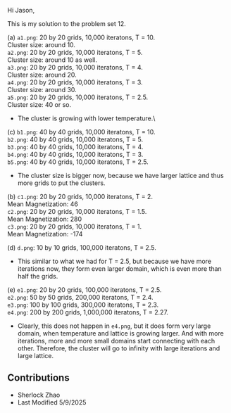 Hi Jason,

This is my solution to the problem set 12.

(a) `a1.png`: 20 by 20 grids, 10,000 iteratons, T = 10.\
Cluster size: around 10.\
    `a2.png`: 20 by 20 grids, 10,000 iteratons, T = 5.\
Cluster size: around 10 as well.\
    `a3.png`: 20 by 20 grids, 10,000 iteratons, T = 4.\
Cluster size: around 20.\
    `a4.png`: 20 by 20 grids, 10,000 iteratons, T = 3.\
Cluster size: around 30.\
    `a5.png`: 20 by 20 grids, 10,000 iteratons, T = 2.5.\
Cluster size: 40 or so.
- The cluster is growing with lower temperature.\

(c) `b1.png`: 40 by 40 grids, 10,000 iteratons, T = 10.\
    `b2.png`: 40 by 40 grids, 10,000 iteratons, T = 5.\
    `b3.png`: 40 by 40 grids, 10,000 iteratons, T = 4.\
    `b4.png`: 40 by 40 grids, 10,000 iteratons, T = 3.\
    `b5.png`: 40 by 40 grids, 10,000 iteratons, T = 2.5.
- The cluster size is bigger now, because we have larger lattice and thus more grids to put the clusters.

(b) `c1.png`: 20 by 20 grids, 10,000 iteratons, T = 2.\
    Mean Magnetization: 46\
    `c2.png`: 20 by 20 grids, 10,000 iteratons, T = 1.5.\
    Mean Magnetization: 280\
    `c3.png`: 20 by 20 grids, 10,000 iteratons, T = 1.\
    Mean Magnetization: -174

(d) `d.png`: 10 by 10 grids, 100,000 iteratons, T = 2.5.
- This similar to what we had for T = 2.5, but because we have more iterations now, they form even larger domain, which is even more than half the grids.

(e) `e1.png`: 20 by 20 grids, 100,000 iteratons, T = 2.5.\
    `e2.png`: 50 by 50 grids, 200,000 iteratons, T = 2.4.\
    `e3.png`: 100 by 100 grids, 300,000 iteratons, T = 2.3.\
    `e4.png`: 200 by 200 grids, 1,000,000 iteratons, T = 2.27.
- Clearly, this does not happen in `e4.png`, but it does form very large domain, when temperature and lattice is growing larger. And with more iterations, more and more small domains start connecting with each other. Therefore, the cluster will go to infinity with large iterations and large lattice.

## Contributions
- Sherlock Zhao
- Last Modified 5/9/2025